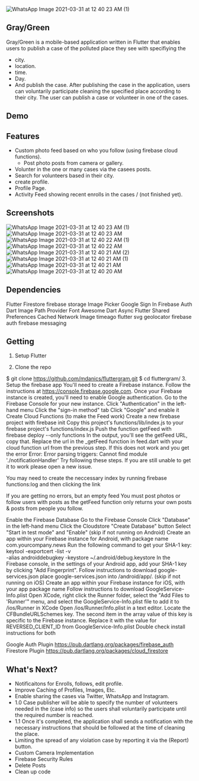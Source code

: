 ![WhatsApp Image 2021-03-31 at 12 40 23 AM (1)](https://user-images.githubusercontent.com/59630667/113062612-b3b82100-91bc-11eb-9443-c473ad63f80d.jpeg)
## Gray/Green
Gray/Green is a mobile-based application written in Flutter that enables users to publish a case of the polluted place they see with specifiying the 
- city.
- location.
- time.
- Day.
- And publish the case.
After publishing the case in the application, users can voluntarily participate cleaning the specified place according to their city. The user can publish a case or volunteer in one of the cases.

## Demo


## Features
- Custom photo feed based on who you follow (using firebase cloud functions).
   - Post photo posts from camera or gallery.
- Volunter in the one or many cases via the casees posts.
- Search for volunteers based in their city.
- create profile.
- Profile Page.
- Activity Feed showing recent enrolls in the cases / (not finished yet).

## Screenshots

![WhatsApp Image 2021-03-31 at 12 40 23 AM (1)](https://user-images.githubusercontent.com/59630667/113062733-e530ec80-91bc-11eb-98d3-0de9e1d3c654.jpeg)
![WhatsApp Image 2021-03-31 at 12 40 23 AM](https://user-images.githubusercontent.com/59630667/113062736-e5c98300-91bc-11eb-9493-8428f7a077b9.jpeg)
![WhatsApp Image 2021-03-31 at 12 40 22 AM (1)](https://user-images.githubusercontent.com/59630667/113062737-e6621980-91bc-11eb-95a6-412391bc0f39.jpeg)
![WhatsApp Image 2021-03-31 at 12 40 22 AM](https://user-images.githubusercontent.com/59630667/113062738-e6621980-91bc-11eb-9b68-ba91e8ddd2e4.jpeg)
![WhatsApp Image 2021-03-31 at 12 40 21 AM (2)](https://user-images.githubusercontent.com/59630667/113062739-e6fab000-91bc-11eb-9579-817de03cec1e.jpeg)
![WhatsApp Image 2021-03-31 at 12 40 21 AM (1)](https://user-images.githubusercontent.com/59630667/113062744-e6fab000-91bc-11eb-8701-bf2883f14505.jpeg)
![WhatsApp Image 2021-03-31 at 12 40 21 AM](https://user-images.githubusercontent.com/59630667/113062747-e7934680-91bc-11eb-9779-8fae6c23a83a.jpeg)
![WhatsApp Image 2021-03-31 at 12 40 20 AM](https://user-images.githubusercontent.com/59630667/113062750-e82bdd00-91bc-11eb-80fa-a08cacd17a66.jpeg)


## Dependencies
Flutter
Firestore
firebase storage
Image Picker
Google Sign In
Firebase Auth
Dart Image
Path Provider
Font Awesome
Dart Async
Flutter Shared Preferences
Cached Network Image
timeago
flutter svg
geolocator
firebase auth
firebase messaging

## Getting 
1. Setup Flutter

2. Clone the repo

$ git clone https://github.com/mdanics/fluttergram.git
$ cd fluttergram/
3. Setup the firebase app
You'll need to create a Firebase instance. Follow the instructions at https://console.firebase.google.com.
Once your Firebase instance is created, you'll need to enable Google authentication.
Go to the Firebase Console for your new instance.
Click "Authentication" in the left-hand menu
Click the "sign-in method" tab
Click "Google" and enable it
Create Cloud Functions (to make the Feed work)
Create a new firebase project with firebase init
Copy this project's functions/lib/index.js to your firebase project's functions/index.js
Push the function getFeed with firebase deploy --only functions In the output, you'll see the getFeed URL, copy that.
Replace the url in the _getFeed function in feed.dart with your cloud function url from the previous step.
If this does not work and you get the error Error: Error parsing triggers: Cannot find module './notificationHandler' Try following these steps. If you are still unable to get it to work please open a new issue.

You may need to create the neccessary index by running firebase functions:log and then clicking the link

If you are getting no errors, but an empty feed You must post photos or follow users with posts as the getFeed function only returns your own posts & posts from people you follow.

Enable the Firebase Database
Go to the Firebase Console
Click "Database" in the left-hand menu
Click the Cloudstore "Create Database" button
Select "Start in test mode" and "Enable"
(skip if not running on Android)
Create an app within your Firebase instance for Android, with package name com.yourcompany.news
Run the following command to get your SHA-1 key:
keytool -exportcert -list -v \
-alias androiddebugkey -keystore ~/.android/debug.keystore
In the Firebase console, in the settings of your Android app, add your SHA-1 key by clicking "Add Fingerprint".
Follow instructions to download google-services.json
place google-services.json into /android/app/.
(skip if not running on iOS)
Create an app within your Firebase instance for iOS, with your app package name
Follow instructions to download GoogleService-Info.plist
Open XCode, right click the Runner folder, select the "Add Files to 'Runner'" menu, and select the GoogleService-Info.plist file to add it to /ios/Runner in XCode
Open /ios/Runner/Info.plist in a text editor. Locate the CFBundleURLSchemes key. The second item in the array value of this key is specific to the Firebase instance. Replace it with the value for REVERSED_CLIENT_ID from GoogleService-Info.plist
Double check install instructions for both

Google Auth Plugin
https://pub.dartlang.org/packages/firebase_auth
Firestore Plugin
https://pub.dartlang.org/packages/cloud_firestore


## What's Next?
 - Notificaitons for Enrolls, follows, edit profile.
 - Improve Caching of Profiles, Images, Etc.
 - Enable sharing the cases via Twitter, WhatsApp and Instagram.
 - 1.0 Case publisher will be able to specify the number of volunteers needed in the (case info) so the 
   users shall voluntarily participate until the required number is reached.
 - 1.1 Once it's completed, the application shall sends a notification with the necessary instructions that should be followed at the time of cleaning the place.
 - Limiting the spread of any violation case by reporting it via the (Report) button.
 - Custom Camera Implementation
 - Firebase Security Rules
 - Delete Posts
 - Clean up code
